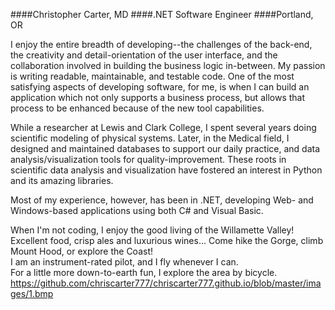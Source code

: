 ﻿####Christopher Carter, MD
####.NET Software Engineer
####Portland, OR

I enjoy the entire breadth of developing--the challenges of the back-end, the creativity and detail-orientation of the user interface, and the collaboration involved in building the business logic in-between.  My passion is writing readable, maintainable, and testable code.  One of the most satisfying aspects of developing software, for me, is when I can build an application which not only supports a business process,
but allows that process to be enhanced because of the new tool capabilities.

While a researcher at Lewis and Clark College, I spent several years doing scientific modeling of physical systems.
Later, in the Medical field, I designed and maintained databases to support our daily practice, and data analysis/visualization tools for quality-improvement.  These roots in scientific data analysis and visualization have fostered an interest in Python and its amazing libraries.</p>
Most of my experience, however, has been in .NET, developing Web- and Windows-based applications using both C# and Visual Basic.
                         
When I'm not coding, I enjoy the good living of the Willamette Valley!
Excellent food, crisp ales and luxurious wines...  Come hike the Gorge, climb Mount Hood, or explore the Coast!  
I am an instrument-rated pilot, and I fly whenever I can.  
For a little more down-to-earth fun, I explore the area by bicycle.
https://github.com/chriscarter777/chriscarter777.github.io/blob/master/images/1.bmp